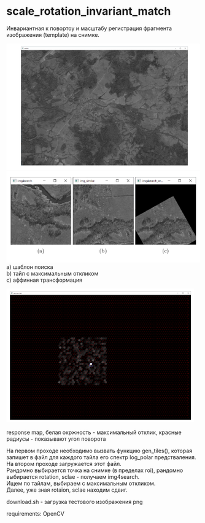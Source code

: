 # scale_rotation_invariant_match

Инвариантная к повортоу и масштабу регистрация фрагмента изображения (template) на снимке.

![alt text](https://github.com/VolshevskyAlex/scale_rotation_invariant_match/blob/main/doc/6.png)  
![alt text](https://github.com/VolshevskyAlex/scale_rotation_invariant_match/blob/main/doc/6a.png)  
a) шаблон поиска  
b) тайл с максимальным откликом  
c) аффинная трансформация  

![alt text](https://github.com/VolshevskyAlex/scale_rotation_invariant_match/blob/main/doc/7.png)

response map, белая окржность - максимальный отклик, красные радиусы - показывают угол поворота  

На первом проходе необходимо вызвать функцию gen_tiles(), которая запишет в файл для каждого тайла его спектр log_polar предстваления.  
На втором проходе загружается этот файл.  
Рандомно выбирается точка на снимке (в пределах roi), рандомно выбирается rotation, sclae - получаем img4search.  
Ищем по тайлам, выбираем с максимальным откликом.  
Далее, уже зная rotaion, sclae находим сдвиг.  

download.sh - загрузка тестового изображения png

requirements:
OpenCV
